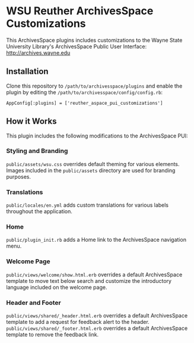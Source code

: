 # WSU Reuther ArchivesSpace Customizations

This ArchivesSpace plugins includes customizations to the Wayne State University Library's ArchivesSpace Public User Interface: http://archives.wayne.edu

## Installation

Clone this repository to `/path/to/archivesspace/plugins` and enable the plugin by editing the `/path/to/archivesspace/config/config.rb`:

```
AppConfig[:plugins] = ['reuther_aspace_pui_customizations']
```

## How it Works

This plugin includes the following modifications to the ArchivesSpace PUI:

### Styling and Branding

`public/assets/wsu.css` overrides default theming for various elements. Images included in the `public/assets` directory are used for branding purposes.

### Translations

`public/locales/en.yml` adds custom translations for various labels throughout the application.

### Home

`public/plugin_init.rb` adds a Home link to the ArchivesSpace navigation menu.

### Welcome Page

`public/views/welcome/show.html.erb` overrides a default ArchivesSpace template to move text below search and customize the introductory language included on the welcome page.

### Header and Footer

`public/views/shared/_header.html.erb` overrides a default ArchivesSpace template to add a request for feedback alert to the header. `public/views/shared/_footer.html.erb` overrides a default ArchivesSpace template to remove the feedback link.
